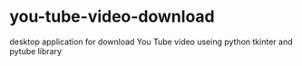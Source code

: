 
# you-tube-video-download
desktop application for download You Tube video useing python tkinter and pytube library



